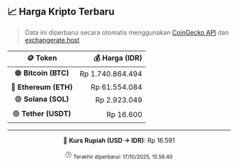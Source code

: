 

<!-- HARGA_KRIPTO -->
## 📈 Harga Kripto Terbaru

> Data ini diperbarui secara otomatis menggunakan [CoinGecko API](https://www.coingecko.com/) dan [exchangerate.host](https://exchangerate.host/)

<div align="center">

| 🪙 Token | 💰 Harga (IDR) |
|:------:|---------------:|
| 🟠 **Bitcoin (BTC)**   | Rp 1.740.864.494 |
| 🔵 **Ethereum (ETH)**  | Rp 61.554.084 |
| 🟣 **Solana (SOL)**    | Rp 2.923.049 |
| 🟢 **Tether (USDT)**   | Rp 16.600 |

---

💱 **Kurs Rupiah (USD → IDR)**: Rp 16.591

🕒 <sub>Terakhir diperbarui: 17/10/2025, 15.56.40</sub>

</div>
<!-- /HARGA_KRIPTO -->